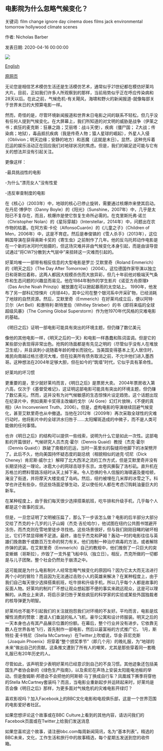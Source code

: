 ## 电影院为什么忽略气候变化？

关键词: film change ignore day cinema does films jack environmental tomorrow hollywood climate scenes

作者: Nicholas Barber

发表日期: 2020-04-16 00:00:00

![](https://ichef.bbci.co.uk/wwfeatures/live/624_351/images/live/p0/89/pk/p089pk0l.jpg)

[English](Why%20does%20cinema%20ignore%20climate%20change%3F.md)

[原网页](https://www.bbc.com/culture/story/20200416-why-does-cinema-ignore-climate-change)

无论您是相信艺术模仿生活还是生活模仿艺术，通常似乎21世纪都在模仿好莱坞大片。目前，正如我们许多人所观察到的那样，当前局势似乎正在呼应传染病和28天以后。在此之前，气候危机-有关飓风，海啸和野火的新闻报道-就像每部关于世界末日的大预算电影一样。

然而，奇怪的是，尽管环境新闻报道和世界末日电影之间的联系不轻松，但几乎没有任何人提到气候变化。在大屏幕上，我们所知道的对文明的威胁是战争（伊莱之书；疯狂的麦克斯：狂暴之路；艾丽塔：战斗天使），疾病（僵尸国； Z大战；传染病；地狱），毒品抵抗疾病（我是传奇人物；猿人星球的崛起），外星人入侵（Oblivion；明天边缘；安静的地方）和恶魔（这就是末日）。显然，这种充斥着厄运的娱乐活动正在回应我们对地球状况的焦虑。但是，我们的碳足迹可能与它有关的想法并没有引起关注。

更像这样：

-最具挑战性的电影

-为什么“漂亮女人”没有性爱

-违反审查制度的电影

在《核心》（2003年）中，地球的核心已停止旋转，需要通过核爆炸来使其启动。在丹尼·博伊尔（Danny Boyle）的《阳光》（Sunshine，2007年）中，几乎是太阳已不复存在，而且，核爆炸是使它恢复生命所必需的。在克里斯托弗·诺兰（Christopher Nolan）的《星际穿越》（Interstellar，2014年）中，问题出在农作物的枯萎。在阿方索·卡伦（AlfonsoCuarón）的《儿童之子》（Children of Men，2006年）中，这是不育症。然后是奉俊镐的《雪人杀手》（2013年），这位韩国导演在获得奥斯卡奖的《寄生虫》之前制作了几年。他的反乌托邦动作电影是在一个新的冰河时代拍摄的，但这场灾难并非由气候变化本身引起，而是由误导尝试通过“将CW7分散到大气层中”来扭转这一灾难而引起的。

好莱坞唯一一部带有相反信息的大型电影是罗兰·艾默里奇（Roland Emmerich）的《明天之后》（The Day After Tomorrow）（2004）。这位德国作家导演以独立日和哥斯拉着称，这两人都因大规模杀伤而大放异彩，但几十年前他对极端天气条件和生态问题的兴趣显而易见。他在1984年制作的学生影片《诺亚方舟原理》（Das Arche Noah Prinzip）被放置在可以掀起暴雨的太空站上。 1990年，他发布了另一部科幻惊悚片《月球44》，其中公司在整个银河系中开采矿物，已经消耗了地球的自然资源。然后，艾默里奇（Emmerich）在好莱坞成立后，便以阿特·贝尔（Art Bell）和惠特利·斯特里伯（Whitley Strieber）的书《即将来临的全球超级风暴》（The Coming Global Superstorm）作为他1970年代风格的灾难电影的基础。

《明日之后》证明一部电影可能具有突出的环境主题，但仍赚了数亿美元

像他的其他电影一样，《明天之后的一天》和电影一样愚蠢和陈词滥调。但是它的某些部分表现得非常出色。抢购的场面都是有先见之明的（尽管似乎没有人在堆放卫生纸），并且讽刺小说随着年龄的增长而锐化。当美国变得基本上无人居住时，难民向南越过格兰德河大堆，但在拉美所有债务取消之前，不允许他们进入墨西哥。这种想法在2004年足够大胆，但在如今的“筑墙”时代，它似乎具有革命性。

好莱坞的坏习惯

更重要的是，至少就好莱坞而言，《明日之后》是票房大卖。 2004年票房收入第六高，仅次于《基督受难记》，这证明这部电影可能具有突出的环境主题，但仍赚了数亿美元。然而，这并没有为对气候敏感的生态惊悚片设定趋势。这个话题出现在纪录片中，例如奥斯卡奖得主改编的戈尔（Al Gore）幻灯片放映，《不便的真相》（An Inconvenient Truth，2006）。但是，虚构电影的导演继续回避气候变化，甚至艾默里奇也从中撤退。当他在2012年（2009年）再次采取全球性的灾难行动时，他将影片中的全球洪水归咎于……太阳耀斑造成的中微子，而不是人类可能做的任何事情。

也许《明日之后》的结构可以提供一些线索，说明为什么它是如此一次性。这部电影的开篇很好，气候研究人员杰克·霍尔（Dennis Quaid）教授（杰克·霍尔（Dennis Quaid））跌破了南极的厄运，当时一英里长的裂缝将他脚下的冰架劈开了。此后不久，他向美国持怀疑态度的副总统（相貌相似的迪克·切尼（Dick Cheney）肯尼斯·威尔士）解释了北大西洋之流的工作方式，但是艾默里奇并没有长期坚持这一理论。冰雹大小的网球击球手东京。龙卷风撕裂了洛杉矶。直升机在苏格兰的燃料管路冻结时从天上掉下来。令人恐惧的令人信服的海啸遍及曼哈顿，淹没了街道，并将摩天大楼变成了岛屿。然后，纽约被埋在几米厚的冰雪之下。科学也许还有些杂，但这些场面足够生动，足以使任何人都在考虑订购耗油量巨大的新车。

在某种程度上，由于我们每天很少选择搭乘航班，吃牛排和升级手机，几乎每个人都是这个故事的反派。

但是，一旦您证明了文明被压扁了，那么下一步该怎么做？电影的后半部分大部分交给了杰克的十几岁的儿子山姆（杰克·吉伦哈尔），他试图在纽约公共图书馆避开冻伤，而杰克则在雪地里徒步寻找他。这些场景很好，但与我们刚刚目睹的破坏相比，它们不禁显得微不足道。最终，谁在乎杰克和萨姆？轰动一时的电影往往与英雄们挽救数千或数百万生命的努力有关。他们炮制一种治疗病毒的方法，或者解除炸弹的武装。在艾默里奇（Emmerich）自己的教规中，他们推倒了一只巨大的突变蜥蜴（哥斯拉），炸毁了一支外星飞船中队（独立日）。相反，杰克所做的一切都是与儿子团聚。整个社会仍然处于崩溃之中。

这可能就是为什么电影制片人经常忽略气候变化的原因吗？因为它太大而无法进行两个小时的冒险？而且因为无法通过击败小人的英雄来解决？在某种程度上，由于我们自己每天很少选择搭乘航班，吃牛排和升级手机，所以几乎每个人都是故事的反面人物。好莱坞的制片厂不想让观众想起那不便的事实来疏远观众，这是可以理解的。从商业上来讲，将启示录归咎于某些疯狂的科学家的实验或某些外国独裁者的核导弹更为明智。

好莱坞也不能不引起我们的关注就抱怨我们对环境的不友好。平均而言，电影是炫耀性消费的赞歌：邀请人们垂涎的私人飞机，豪华公寓和设计师服装。明天之后的一天本身也占有其产品展示位置的份额。在幕后，整个行业并没有进步。它依靠无数人在世界各地飞行，首先制作一部电影，然后以最富裕的方式推广它。 1月，斯特拉·麦卡特尼（Stella McCartney）在Twitter上吹嘘说，华金·菲尼克斯（Joaquin Phoenix）将穿着“整个颁奖季节”（即几个月）的晚礼服，为“地球的未来”做出自己的贡献。这条推文遭到了所有人的嘲笑，尤其是那些穿着同一套晚礼服已有20年历史的人。

尽管如此，该声明至少表明好莱坞已经意识到自己的不良习惯。其他迹象还包括美国生产者协会新的《绿色生产指南》，以及索尼在声场上安装太阳能电池板的举动。但是詹姆斯·邦德会不会把他的阿斯顿·马丁换成自行车？凤凰城下赛季将穿他的Stella McCartney套装吗？而且，当电影业重新起步并运转起来时，好莱坞是否会像《明日之后》那样，为更多面对气候危机的灾难电影开绿灯？

喜欢影视吗？加入Facebook上的BBC文化电影和电视俱乐部，这是一个世界范围的电影爱好者社区。

如果您想评论这个故事或在BBC Culture上看到的其他内容，请访问我们的Facebook页面或在Twitter上给我们发送消息

如果您喜欢这个故事，请注册bbc.com每周新闻简讯，名为“基本列表”。精选的BBC未来，文化，工作生活和旅行中的故事精选，每个星期五发送到您的收件箱。